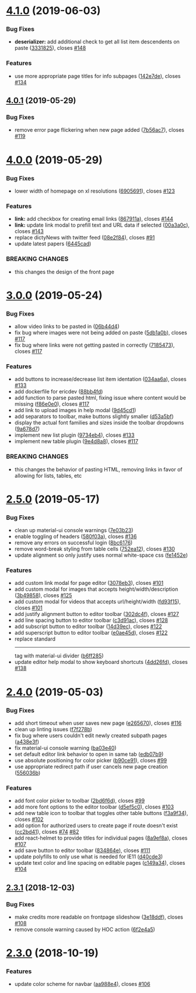 # [4.1.0](https://github.com/dictyBase/dicty-frontpage/compare/4.0.1...4.1.0) (2019-06-03)


### Bug Fixes

* **deserializer:** add additional check to get all list item descendents on paste ([3331825](https://github.com/dictyBase/dicty-frontpage/commit/3331825)), closes [#148](https://github.com/dictyBase/dicty-frontpage/issues/148)


### Features

* use more appropriate page titles for info subpages ([142e7de](https://github.com/dictyBase/dicty-frontpage/commit/142e7de)), closes [#134](https://github.com/dictyBase/dicty-frontpage/issues/134)

## [4.0.1](https://github.com/dictyBase/dicty-frontpage/compare/4.0.0...4.0.1) (2019-05-29)


### Bug Fixes

* remove error page flickering when new page added ([7b56ac7](https://github.com/dictyBase/dicty-frontpage/commit/7b56ac7)), closes [#119](https://github.com/dictyBase/dicty-frontpage/issues/119)

# [4.0.0](https://github.com/dictyBase/dicty-frontpage/compare/3.0.0...4.0.0) (2019-05-29)


### Bug Fixes

* lower width of homepage on xl resolutions ([6905691](https://github.com/dictyBase/dicty-frontpage/commit/6905691)), closes [#123](https://github.com/dictyBase/dicty-frontpage/issues/123)


### Features

* **link:** add checkbox for creating email links ([867911a](https://github.com/dictyBase/dicty-frontpage/commit/867911a)), closes [#144](https://github.com/dictyBase/dicty-frontpage/issues/144)
* **link:** update link modal to prefill text and URL data if selected ([00a3a0c](https://github.com/dictyBase/dicty-frontpage/commit/00a3a0c)), closes [#143](https://github.com/dictyBase/dicty-frontpage/issues/143)
* replace dictyNews with twitter feed ([08e2f84](https://github.com/dictyBase/dicty-frontpage/commit/08e2f84)), closes [#91](https://github.com/dictyBase/dicty-frontpage/issues/91)
* update latest papers ([6445cad](https://github.com/dictyBase/dicty-frontpage/commit/6445cad))


### BREAKING CHANGES

* this changes the design of the front page

# [3.0.0](https://github.com/dictyBase/dicty-frontpage/compare/2.5.0...3.0.0) (2019-05-24)


### Bug Fixes

* allow video links to be pasted in ([06b44d4](https://github.com/dictyBase/dicty-frontpage/commit/06b44d4))
* fix bug where images were not being added on paste ([5db1a0b](https://github.com/dictyBase/dicty-frontpage/commit/5db1a0b)), closes [#117](https://github.com/dictyBase/dicty-frontpage/issues/117)
* fix bug where links were not getting pasted in correctly ([7185473](https://github.com/dictyBase/dicty-frontpage/commit/7185473)), closes [#117](https://github.com/dictyBase/dicty-frontpage/issues/117)


### Features

* add buttons to increase/decrease list item identation ([034aa6a](https://github.com/dictyBase/dicty-frontpage/commit/034aa6a)), closes [#133](https://github.com/dictyBase/dicty-frontpage/issues/133)
* add dockerfile for ericdev ([88bb4fd](https://github.com/dictyBase/dicty-frontpage/commit/88bb4fd))
* add function to parse pasted html, fixing issue where content would be missing ([f86e0e0](https://github.com/dictyBase/dicty-frontpage/commit/f86e0e0)), closes [#117](https://github.com/dictyBase/dicty-frontpage/issues/117)
* add link to upload images in help modal ([9d45cd1](https://github.com/dictyBase/dicty-frontpage/commit/9d45cd1))
* add separators to toolbar, make buttons slightly smaller ([d53a5bf](https://github.com/dictyBase/dicty-frontpage/commit/d53a5bf))
* display the actual font families and sizes inside the toolbar dropdowns ([9a678d7](https://github.com/dictyBase/dicty-frontpage/commit/9a678d7))
* implement new list plugin ([9734eb4](https://github.com/dictyBase/dicty-frontpage/commit/9734eb4)), closes [#133](https://github.com/dictyBase/dicty-frontpage/issues/133)
* implement new table plugin ([9e4d8a8](https://github.com/dictyBase/dicty-frontpage/commit/9e4d8a8)), closes [#117](https://github.com/dictyBase/dicty-frontpage/issues/117)


### BREAKING CHANGES

* this changes the behavior of pasting HTML, removing links in favor of allowing for
lists, tables, etc

# [2.5.0](https://github.com/dictyBase/dicty-frontpage/compare/2.4.0...2.5.0) (2019-05-17)


### Bug Fixes

* clean up material-ui console warnings ([7e03b23](https://github.com/dictyBase/dicty-frontpage/commit/7e03b23))
* enable toggling of headers ([580f03a](https://github.com/dictyBase/dicty-frontpage/commit/580f03a)), closes [#136](https://github.com/dictyBase/dicty-frontpage/issues/136)
* remove any errors on successful login ([8bc6176](https://github.com/dictyBase/dicty-frontpage/commit/8bc6176))
* remove word-break styling from table cells ([752ea12](https://github.com/dictyBase/dicty-frontpage/commit/752ea12)), closes [#130](https://github.com/dictyBase/dicty-frontpage/issues/130)
* update alignment so only justify uses normal white-space css ([fe1452e](https://github.com/dictyBase/dicty-frontpage/commit/fe1452e))


### Features

* add custom link modal for page editor ([3078eb3](https://github.com/dictyBase/dicty-frontpage/commit/3078eb3)), closes [#101](https://github.com/dictyBase/dicty-frontpage/issues/101)
* add custom modal for images that accepts height/width/description ([3b49858](https://github.com/dictyBase/dicty-frontpage/commit/3b49858)), closes [#125](https://github.com/dictyBase/dicty-frontpage/issues/125)
* add custom modal for videos that accepts url/height/width ([fd93f15](https://github.com/dictyBase/dicty-frontpage/commit/fd93f15)), closes [#101](https://github.com/dictyBase/dicty-frontpage/issues/101)
* add justify alignment button to editor toolbar ([302dc4f](https://github.com/dictyBase/dicty-frontpage/commit/302dc4f)), closes [#127](https://github.com/dictyBase/dicty-frontpage/issues/127)
* add line spacing button to editor toolbar ([c3d91ac](https://github.com/dictyBase/dicty-frontpage/commit/c3d91ac)), closes [#128](https://github.com/dictyBase/dicty-frontpage/issues/128)
* add subscript button to editor toolbar ([14d39ec](https://github.com/dictyBase/dicty-frontpage/commit/14d39ec)), closes [#122](https://github.com/dictyBase/dicty-frontpage/issues/122)
* add superscript button to editor toolbar ([e0ae45d](https://github.com/dictyBase/dicty-frontpage/commit/e0ae45d)), closes [#122](https://github.com/dictyBase/dicty-frontpage/issues/122)
* replace standard <hr> tag with material-ui divider ([b6ff285](https://github.com/dictyBase/dicty-frontpage/commit/b6ff285))
* update editor help modal to show keyboard shortcuts ([4dd26fd](https://github.com/dictyBase/dicty-frontpage/commit/4dd26fd)), closes [#138](https://github.com/dictyBase/dicty-frontpage/issues/138)

# [2.4.0](https://github.com/dictyBase/dicty-frontpage/compare/2.3.1...2.4.0) (2019-05-03)


### Bug Fixes

* add short timeout when user saves new page ([e265670](https://github.com/dictyBase/dicty-frontpage/commit/e265670)), closes [#116](https://github.com/dictyBase/dicty-frontpage/issues/116)
* clean up linting issues ([f7f278b](https://github.com/dictyBase/dicty-frontpage/commit/f7f278b))
* fix bug where users couldn't edit newly created subpath pages ([a438e3f](https://github.com/dictyBase/dicty-frontpage/commit/a438e3f))
* fix material-ui console warning ([ba03e40](https://github.com/dictyBase/dicty-frontpage/commit/ba03e40))
* set default editor link behavior to open in same tab ([edb07b9](https://github.com/dictyBase/dicty-frontpage/commit/edb07b9))
* use absolute positioning for color picker ([b90ce91](https://github.com/dictyBase/dicty-frontpage/commit/b90ce91)), closes [#99](https://github.com/dictyBase/dicty-frontpage/issues/99)
* use appropriate redirect path if user cancels new page creation ([556036b](https://github.com/dictyBase/dicty-frontpage/commit/556036b))


### Features

* add font color picker to toolbar ([2bd6f6d](https://github.com/dictyBase/dicty-frontpage/commit/2bd6f6d)), closes [#99](https://github.com/dictyBase/dicty-frontpage/issues/99)
* add more font options to the editor toolbar ([d5ef5c0](https://github.com/dictyBase/dicty-frontpage/commit/d5ef5c0)), closes [#103](https://github.com/dictyBase/dicty-frontpage/issues/103)
* add new table icon to toolbar that toggles other table buttons ([f3a9f34](https://github.com/dictyBase/dicty-frontpage/commit/f3a9f34)), closes [#102](https://github.com/dictyBase/dicty-frontpage/issues/102)
* add option for authorized users to create page if route doesn't exist ([cc2bd41](https://github.com/dictyBase/dicty-frontpage/commit/cc2bd41)), closes [#74](https://github.com/dictyBase/dicty-frontpage/issues/74) [#82](https://github.com/dictyBase/dicty-frontpage/issues/82)
* add react-helmet to provide titles for individual pages ([8a9ef8a](https://github.com/dictyBase/dicty-frontpage/commit/8a9ef8a)), closes [#107](https://github.com/dictyBase/dicty-frontpage/issues/107)
* add save button to editor toolbar ([834864e](https://github.com/dictyBase/dicty-frontpage/commit/834864e)), closes [#111](https://github.com/dictyBase/dicty-frontpage/issues/111)
* update polyfills to only use what is needed for IE11 ([d40cde3](https://github.com/dictyBase/dicty-frontpage/commit/d40cde3))
* update text color and line spacing on editable pages ([c149a34](https://github.com/dictyBase/dicty-frontpage/commit/c149a34)), closes [#104](https://github.com/dictyBase/dicty-frontpage/issues/104)

## [2.3.1](https://github.com/dictyBase/dicty-frontpage/compare/2.3.0...2.3.1) (2018-12-03)


### Bug Fixes

* make credits more readable on frontpage slideshow ([3e18ddf](https://github.com/dictyBase/dicty-frontpage/commit/3e18ddf)), closes [#108](https://github.com/dictyBase/dicty-frontpage/issues/108)
* remove console warning caused by HOC action ([6f2e4a5](https://github.com/dictyBase/dicty-frontpage/commit/6f2e4a5))

# [2.3.0](https://github.com/dictyBase/dicty-frontpage/compare/2.2.1...2.3.0) (2018-10-19)


### Features

* update color scheme for navbar ([aa988e4](https://github.com/dictyBase/dicty-frontpage/commit/aa988e4)), closes [#106](https://github.com/dictyBase/dicty-frontpage/issues/106)
